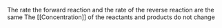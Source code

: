 The rate the forward reaction and the rate of the reverse reaction are the same
The [[Concentration]] of the reactants and products do not change
